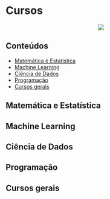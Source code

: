 # Cursos

<p align="center">
    <img src="https://media.giphy.com/media/SSirUu2TrV65ymCi4J/giphy.gif">
</p>

## Conteúdos
- [Matemática e Estatística](#matemática-e-estatística)
- [Machine Learning](#machine-learning)
- [Ciência de Dados](#data-science)
- [Programação](#programação)
- [Cursos gerais](#cursos-gerais)

## Matemática e Estatística

## Machine Learning

## Ciência de Dados

## Programação

## Cursos gerais
